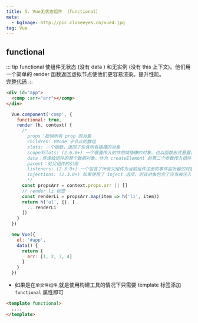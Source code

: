 ```yaml
---
title: 5. Vue无状态组件 （functional）
meta: 
  - bgImage: http://pic.closeeyes.cn/vue4.jpg
tag: Vue
---
```

## functional
::: tip functional
  使组件无状态 (没有 data ) 和无实例 (没有 this 上下文)。他们用一个简单的 render 函数返回虚拟节点使他们更容易渲染。提升性能。<br>
  [完整代码](https://github.com/hz199/__myLearnNotes/blob/master/demo/vue/vue.functional.html)
:::

```html
<div id="app">
  <comp :arr="arr"></comp>
</div>

```

```js
  Vue.component('comp', {
    functional: true,
    render (h, context) {
      /*
        props：提供所有 prop 的对象
        children: VNode 子节点的数组
        slots: 一个函数，返回了包含所有插槽的对象
        scopedSlots: (2.6.0+) 一个暴露传入的作用域插槽的对象。也以函数形式暴露普通插槽。
        data：传递给组件的整个数据对象，作为 createElement 的第二个参数传入组件
        parent：对父组件的引用
        listeners: (2.3.0+) 一个包含了所有父组件为当前组件注册的事件监听器的对象。这是 data.on 的一个别名。
        injections: (2.3.0+) 如果使用了 inject 选项，则该对象包含了应当被注入的属性。
        */
      const propsArr = context.props.arr || []
      // render li 标签
      const renderLi = propsArr.map(item => h('li', item))
      return h('ul', {}, [
        ...renderLi
      ])
    }
  })

  new Vue({
    el: '#app',
    data() {
      return {
        arr: [1, 2, 3, 4]
      }
    }
  })
```

- 如果是在`单文件组件`,就是使用构建工具的情况下只需要 template 标签添加 `functional` 属性即可

```html
<template functional>
  ....
</template>

```